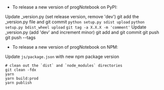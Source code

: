 - To release a new version of progNotebook on PyPI:

Update _version.py (set release version, remove 'dev')
git add the _version.py file and git commit
`python setup.py sdist upload`
`python setup.py bdist_wheel upload`
`git tag -a X.X.X -m 'comment'`
Update _version.py (add 'dev' and increment minor)
git add and git commit
git push
git push --tags

- To release a new version of progNotebook on NPM:

Update `js/package.json` with new npm package version

```
# clean out the `dist` and `node_modules` directories
git clean -fdx
yarn
yarn build:prod
yarn publish
```
